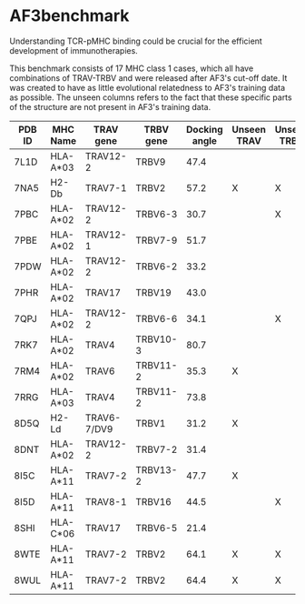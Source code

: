 # AF3benchmark

Understanding TCR-pMHC binding could be crucial for the efficient development of immunotherapies. 

This benchmark consists of 17 MHC class 1 cases, which all have combinations of TRAV-TRBV and were released after AF3's cut-off date. It was created to have as little evolutional relatedness to AF3's training data as possible. The unseen columns refers to the fact that these specific parts of the structure are not present in AF3's training data. 

|PDB ID |	MHC Name|TRAV gene|TRBV gene|Docking angle|Unseen TRAV|Unseen TRBV|Unseen MHC|Unseen TRAV_TRBV
|-------|---------|---------|---------|-------------|-----------|-----------|----------|----------------
|7L1D	|HLA-A*03|	TRAV12-2   |TRBV9 	|47.4| | |X|X
|7NA5	|H2-Db	 |  TRAV7-1    |TRBV2	  |57.2|X|X| |X
|7PBC	|HLA-A*02|	TRAV12-2   |TRBV6-3	|30.7| |X| |X
|7PBE |HLA-A*02|	TRAV12-1   |TRBV7-9	|51.7| | | |X
|7PDW	|HLA-A*02|	TRAV12-2   |TRBV6-2	|33.2| | | |X
|7PHR	|HLA-A*02|	TRAV17	   |TRBV19	|43.0| | | |X
|7QPJ |HLA-A*02|	TRAV12-2   |TRBV6-6	|34.1| |X| |X
|7RK7	|HLA-A*02|	TRAV4	     |TRBV10-3|80.7| | | |X
|7RM4	|HLA-A*02|	TRAV6	     |TRBV11-2|35.3|X| | |X
|7RRG	|HLA-A*03|	TRAV4	     |TRBV11-2|73.8| | |X|X
|8D5Q	|H2-Ld	 |  TRAV6-7/DV9|TRBV1	  |31.2|X| | |X
|8DNT	|HLA-A*02|	TRAV12-2	 |TRBV7-2	|31.4| | | |X
|8I5C |HLA-A*11|	TRAV7-2	   |TRBV13-2|47.7|X| | |X
|8I5D	|HLA-A*11|	TRAV8-1	   |TRBV16	|44.5| |X| |X
|8SHI	|HLA-C*06|	TRAV17	   |TRBV6-5	|21.4| | |X|X
|8WTE |HLA-A*11|	TRAV7-2	   |TRBV2	  |64.1|X|X| |X
|8WUL |HLA-A*11|	TRAV7-2	   |TRBV2	  |64.4|X|X| |X






